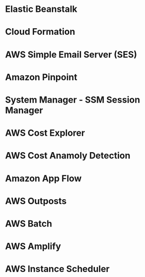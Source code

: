 # Elastic Beanstalk

# Cloud Formation

# AWS Simple Email Server (SES)

# Amazon Pinpoint

# System Manager - SSM Session Manager

# AWS Cost Explorer

# AWS Cost Anamoly Detection

# Amazon App Flow

# AWS Outposts

# AWS Batch

# AWS Amplify

# AWS Instance Scheduler